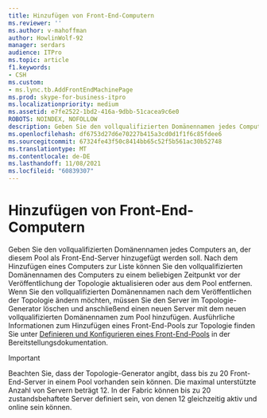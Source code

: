 ```yaml
---
title: Hinzufügen von Front-End-Computern
ms.reviewer: ''
ms.author: v-mahoffman
author: HowlinWolf-92
manager: serdars
audience: ITPro
ms.topic: article
f1.keywords:
- CSH
ms.custom:
- ms.lync.tb.AddFrontEndMachinePage
ms.prod: skype-for-business-itpro
ms.localizationpriority: medium
ms.assetid: e7fe2522-1bd2-416a-9dbb-51cacea9c6e0
ROBOTS: NOINDEX, NOFOLLOW
description: Geben Sie den vollqualifizierten Domänennamen jedes Computers an, der diesem Pool als Front-End-Server hinzugefügt werden soll. Nach dem Hinzufügen eines Computers zur Liste können Sie den vollqualifizierten Domänennamen des Computers zu einem beliebigen Zeitpunkt vor der Veröffentlichung der Topologie aktualisieren oder aus dem Pool entfernen. Wenn Sie den vollqualifizierten Domänennamen nach dem Veröffentlichen der Topologie ändern möchten, müssen Sie den Server im Topologie-Generator löschen und anschließend einen neuen Server mit dem neuen vollqualifizierten Domänennamen zum Pool hinzufügen. Ausführliche Informationen zum Hinzufügen eines Front-End-Pools zur Topologie finden Sie unter Definieren und Konfigurieren eines Front-End-Pools in der Bereitstellungsdokumentation.
ms.openlocfilehash: df6753d27d6e70227b415a3cd0d1f1f6c85fdee6
ms.sourcegitcommit: 67324fe43f50c8414bb65c52f5b561ac30b52748
ms.translationtype: MT
ms.contentlocale: de-DE
ms.lasthandoff: 11/08/2021
ms.locfileid: "60839307"
---
```

# <a name="add-front-end-machine"></a>Hinzufügen von Front-End-Computern

Geben Sie den vollqualifizierten Domänennamen jedes Computers an, der diesem Pool als Front-End-Server hinzugefügt werden soll. Nach dem Hinzufügen eines Computers zur Liste können Sie den vollqualifizierten Domänennamen des Computers zu einem beliebigen Zeitpunkt vor der Veröffentlichung der Topologie aktualisieren oder aus dem Pool entfernen. Wenn Sie den vollqualifizierten Domänennamen nach dem Veröffentlichen der Topologie ändern möchten, müssen Sie den Server im Topologie-Generator löschen und anschließend einen neuen Server mit dem neuen vollqualifizierten Domänennamen zum Pool hinzufügen. Ausführliche Informationen zum Hinzufügen eines Front-End-Pools zur Topologie finden Sie unter [Definieren und Konfigurieren eines Front-End-Pools](/previous-versions/office/lync-server-2013/lync-server-2013-define-and-configure-a-front-end-pool-or-standard-edition-server) in der Bereitstellungsdokumentation.

> [!IMPORTANT]
> Beachten Sie, dass der Topologie-Generator angibt, dass bis zu 20 Front-End-Server in einem Pool vorhanden sein können. Die maximal unterstützte Anzahl von Servern beträgt 12. In der Fabric können bis zu 20 zustandsbehaftete Server definiert sein, von denen 12 gleichzeitig aktiv und online sein können.